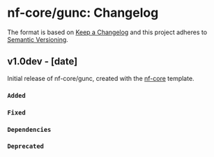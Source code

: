 # nf-core/gunc: Changelog

The format is based on [Keep a Changelog](https://keepachangelog.com/en/1.0.0/)
and this project adheres to [Semantic Versioning](https://semver.org/spec/v2.0.0.html).

## v1.0dev - [date]

Initial release of nf-core/gunc, created with the [nf-core](https://nf-co.re/) template.

### `Added`

### `Fixed`

### `Dependencies`

### `Deprecated`

